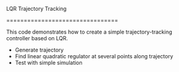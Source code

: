 LQR Trajectory Tracking

================================

This code demonstrates how to create a simple trajectory-tracking controller based on LQR. 

 - Generate trajectory
 - Find linear quadratic regulator at several points along trajectory
 - Test with simple simulation
